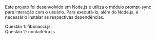 Este projeto foi desenvolvido em Node.js e utiliza o módulo prompt-sync para interação com o usuário. Para executá-lo, além do Node.js, é necessário instalar as respectivas dependências.

Questão 1: fibonacci.js <br>
Questão 2: contarletra.js
